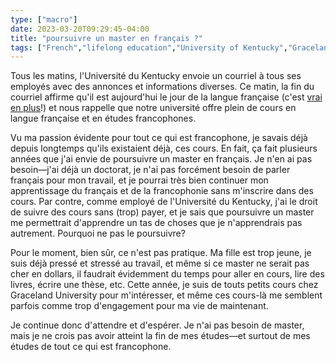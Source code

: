 ```yaml
---
type: ["macro"]
date: 2023-03-20T09:29:45-04:00
title: "poursuivre un master en français ?"
tags: ["French","lifelong education","University of Kentucky","Graceland University","Graceland CIMM","grad school"]
---
```

Tous les matins, l'Université du Kentucky envoie un courriel à tous ses employés avec des annonces et informations diverses. Ce matin, la fin du courriel affirme qu'il est aujourd'hui le jour de la langue française (c'est [vrai en plus](https://fr.wikipedia.org/wiki/Journ%C3%A9e_de_la_langue_fran%C3%A7aise_aux_Nations_unies)!) et nous rappelle que notre université offre plein de cours en langue française et en études francophones.

Vu ma passion évidente pour tout ce qui est francophone, je savais déjà depuis longtemps qu'ils existaient déjà, ces cours. En fait, ça fait plusieurs années que j'ai envie de poursuivre un master en français. Je n'en ai pas besoin—j'ai déjà un doctorat, je n'ai pas forcément besoin de parler français pour mon travail, et je pourrai très bien continuer mon apprentissage du français et de la francophonie sans m'inscrire dans des cours. Par contre, comme employé de l'Université du Kentucky, j'ai le droit de suivre des cours sans (trop) payer, et je sais que poursuivre un master me permettrait d'apprendre un tas de choses que je n'apprendrais pas autrement. Pourquoi ne pas le poursuivre?  

Pour le moment, bien sûr, ce n'est pas pratique. Ma fille est trop jeune, je suis déjà pressé et stressé au travail, et même si ce master ne serait pas cher en dollars, il faudrait évidemment du temps pour aller en cours, lire des livres, écrire une thèse, etc. Cette année, je suis de touts petits cours chez Graceland University pour m'intéresser, et même ces cours-là me semblent parfois comme trop d'engagement pour ma vie de maintenant.

Je continue donc d'attendre et d'espérer. Je n'ai pas besoin de master, mais je ne crois pas avoir atteint la fin de mes études—et surtout de mes études de tout ce qui est francophone.
